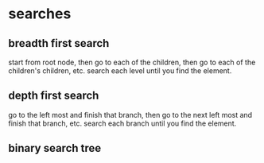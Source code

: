 # searches

## breadth first search

start from root node, then go to each of the children, then go to each of the children's children, etc.
search each level until you find the element. 

## depth first search

go to the left most and finish that branch, then go to the next left most and finish that branch, etc.
search each branch until you find the element.

## binary search tree

